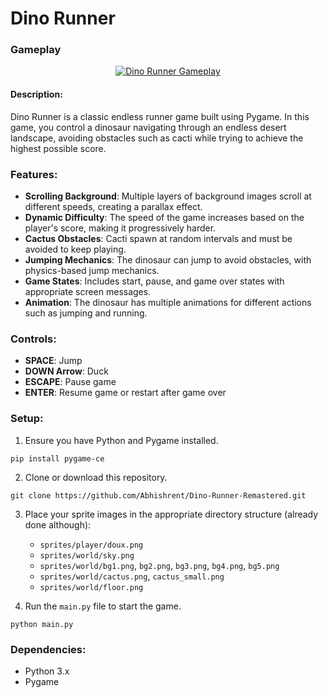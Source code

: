 # Dino Runner

### Gameplay
<p align="center">
  <a href="https://github.com/user-attachments/assets/d4055236-9b24-4a0b-a808-58afd11eeff1">
    <img src="https://github.com/user-attachments/assets/f606cf0a-4d0c-4a7b-96fd-1ec130743a6f" alt="Dino Runner Gameplay">
  </a>
</p>

#### Description:
Dino Runner is a classic endless runner game built using Pygame. In this game, you control a dinosaur navigating through an endless desert landscape, avoiding obstacles such as cacti while trying to achieve the highest possible score.

### Features:
- **Scrolling Background**: Multiple layers of background images scroll at different speeds, creating a parallax effect.
- **Dynamic Difficulty**: The speed of the game increases based on the player's score, making it progressively harder.
- **Cactus Obstacles**: Cacti spawn at random intervals and must be avoided to keep playing.
- **Jumping Mechanics**: The dinosaur can jump to avoid obstacles, with physics-based jump mechanics.
- **Game States**: Includes start, pause, and game over states with appropriate screen messages.
- **Animation**: The dinosaur has multiple animations for different actions such as jumping and running.

### Controls:
- **SPACE**: Jump
- **DOWN Arrow**: Duck
- **ESCAPE**: Pause game
- **ENTER**: Resume game or restart after game over

### Setup:
1. Ensure you have Python and Pygame installed.

```
pip install pygame-ce
```

2. Clone or download this repository.

```
git clone https://github.com/Abhishrent/Dino-Runner-Remastered.git
```

3. Place your sprite images in the appropriate directory structure (already done although):
   - `sprites/player/doux.png`
   - `sprites/world/sky.png`
   - `sprites/world/bg1.png`, `bg2.png`, `bg3.png`, `bg4.png`, `bg5.png`
   - `sprites/world/cactus.png`, `cactus_small.png`
   - `sprites/world/floor.png`

4. Run the `main.py` file to start the game.

```
python main.py
```

### Dependencies:
- Python 3.x
- Pygame


